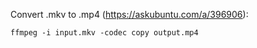 Convert .mkv to .mp4 (https://askubuntu.com/a/396906):

    ffmpeg -i input.mkv -codec copy output.mp4
